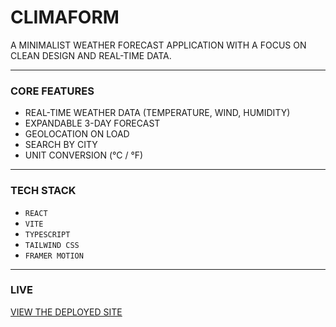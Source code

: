 # CLIMAFORM

A MINIMALIST WEATHER FORECAST APPLICATION WITH A FOCUS ON CLEAN DESIGN AND REAL-TIME DATA.

---

### CORE FEATURES

-   REAL-TIME WEATHER DATA (TEMPERATURE, WIND, HUMIDITY)
-   EXPANDABLE 3-DAY FORECAST
-   GEOLOCATION ON LOAD
-   SEARCH BY CITY
-   UNIT CONVERSION (°C / °F)

---

### TECH STACK

-   `REACT`
-   `VITE`
-   `TYPESCRIPT`
-   `TAILWIND CSS`
-   `FRAMER MOTION`

---

### LIVE

[VIEW THE DEPLOYED SITE](https://xldplx.github.io/climaform/)
